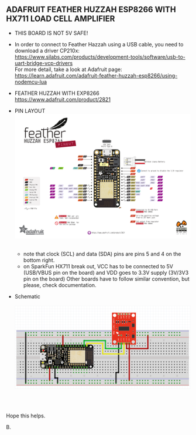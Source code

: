 ## ADAFRUIT FEATHER HUZZAH ESP8266 WITH HX711 LOAD CELL AMPLIFIER

* THIS BOARD IS NOT 5V SAFE!

* In order to connect to Feather Hazzah using a USB cable, you need to download a driver CP210x: <br>
https://www.silabs.com/products/development-tools/software/usb-to-uart-bridge-vcp-drivers<br>
For more detail, take a look at Adafruit page: <br>
https://learn.adafruit.com/adafruit-feather-huzzah-esp8266/using-nodemcu-lua

* FEATHER HUZZAH WITH EXP8266 <br>https://www.adafruit.com/product/2821

* PIN LAYOUT ![Pinout](/docs/readme-assets/Huzzah_ESP8266_Pinout_v1.2-1.png) <br> <br>
  * note that clock (SCL) and data (SDA) pins are pins 5 and 4 on the bottom right.
  * on SparkFun HX711 break out, VCC has to be connected to 5V (USB/VBUS pin on the board) and VDD goes to 3.3V supply (3V/3V3 pin on the board)  Other boards have to follow similar convention, but please, check documentation.

* Schematic<br><br>
![schematic](/docs/readme-assets/hazzah_to_hx711.png)

<br>
<br>

Hope this helps.

B.
